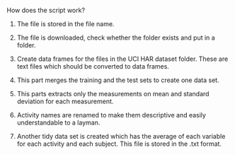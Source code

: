 How does the script work?

1. The file is stored in the file name. 

2. The file is downloaded, check whether the folder exists and put in a folder. 

3. Create data frames for the files in the UCI HAR dataset folder. These are text files which should be converted to data frames. 

4. This part merges the training and the test sets to create one data set. 

5. This parts extracts only the measurements on mean and standard deviation for each measurement. 

6. Activity names are renamed to make them descriptive and easily understandable to a layman.

7.  Another tidy data set is created which has the average of each variable for each activity and each subject. This file is stored in the .txt format.